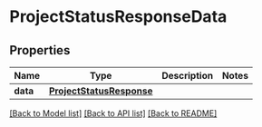 # ProjectStatusResponseData

## Properties
Name | Type | Description | Notes
------------ | ------------- | ------------- | -------------
**data** | [**ProjectStatusResponse**](ProjectStatusResponse.md) |  | 

[[Back to Model list]](../README.md#documentation-for-models) [[Back to API list]](../README.md#documentation-for-api-endpoints) [[Back to README]](../README.md)

